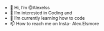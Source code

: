 - 👋 Hi, I’m @Alexelss
- 👀 I’m interested in Coding and 
- 🌱 I’m currently learning how to code
- 📫 How to reach me on Insta- Alex.Elsmore

<!---
Alexelss/Alexelss is a ✨ special ✨ repository because its `README.md` (this file) appears on your GitHub profile.
You can click the Preview link to take a look at your changes.
--->
